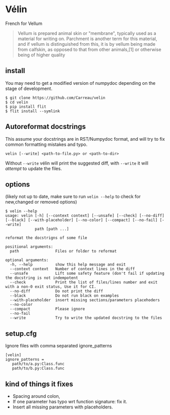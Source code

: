 # Vélin

French for Vellum

> Vellum is prepared animal skin or "membrane", typically used as a material for writing on. Parchment is another term
> for this material, and if vellum is distinguished from this, it is by vellum being made from calfskin, as opposed to
> that from other animals,[1] or otherwise being of higher quality


## install 

You may need to get a modified version of numpydoc depending on the stage of development.

```
$ git clone https://github.com/Carreau/velin
$ cd velin
$ pip install flit
$ flit install --symlink
```

## Autoreformat docstrings

This assume your docstrings are in RST/Numpydoc format, and will try to fix
common formatting mistakes and typo.


```
velin [--write] <path-to-file.py> or <path-to-dir>
```

Without `--write` vélin will print the suggested diff, with `--write` it will _attempt_  to update the files.

## options

(likely not up to date, make sure to run `velin --help` to check for new,changed
or removed options)

```
$ velin --help
usage: velin [-h] [--context context] [--unsafe] [--check] [--no-diff] [--black] [--with-placeholder] [--no-color] [--compact] [--no-fail] [--write]
             path [path ...]

reformat the docstrigns of some file

positional arguments:
  path                Files or folder to reformat

optional arguments:
  -h, --help          show this help message and exit
  --context context   Number of context lines in the diff
  --unsafe            Lift some safety feature (don't fail if updating the docstring is not indempotent
  --check             Print the list of files/lines number and exit with a non-0 exit status, Use it for CI.
  --no-diff           Do not print the diff
  --black             Do not run black on examples
  --with-placeholder  insert missing sections/parameters placehoders
  --no-color
  --compact           Please ignore
  --no-fail
  --write             Try to write the updated docstring to the files
```


## setup.cfg


Ignore files with comma separated ignore_patterns

```
[velin]
ignore_patterns = 
   path/to/a.py:Class.func
   path/to/b.py:Class.func
```

## kind of things it fixes

 - Spacing around colon, 
 - If one parameter has typo wrt function signature: fix it.
 - Insert all missing parameters with placeholders.
